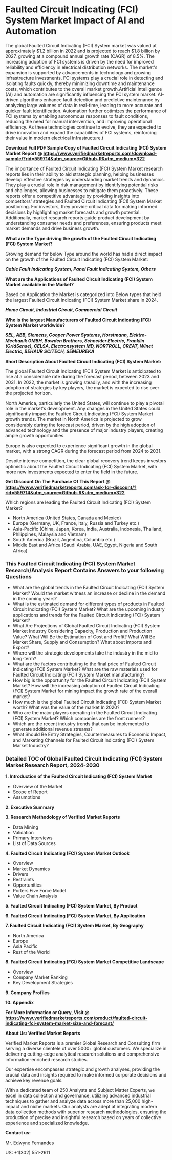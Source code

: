 <meta name="title" content="Global Faulted Circuit Indicating (FCI) System Market Impact of AI and Automation"><meta name="description" content="The global Faulted Circuit Indicating (FCI) System market was valued at approximately $1.2 billion in 2022 and is projected to reach $1.8 billion by 2027, growing at a co"><meta name="title" content="Faulted Circuit Indicating (FCI) System Market Size, Share, Scope, Trends, Growth, Opportunities, Analysis, Forecast"><h1>Faulted Circuit Indicating (FCI) System Market Impact of AI and Automation</h1>The global Faulted Circuit Indicating (FCI) System market was valued at approximately $1.2 billion in 2022 and is projected to reach $1.8 billion by 2027, growing at a compound annual growth rate (CAGR) of 8.5%. The increasing adoption of FCI systems is driven by the need for improved reliability and efficiency in electrical distribution networks. The market's expansion is supported by advancements in technology and growing infrastructure investments. FCI systems play a crucial role in detecting and isolating faults quickly, thereby minimizing downtime and maintenance costs, which contributes to the overall market growth.Artificial Intelligence (AI) and automation are significantly influencing the FCI system market. AI-driven algorithms enhance fault detection and predictive maintenance by analyzing large volumes of data in real-time, leading to more accurate and quicker fault identification. Automation further optimizes the performance of FCI systems by enabling autonomous responses to fault conditions, reducing the need for manual intervention, and improving operational efficiency. As these technologies continue to evolve, they are expected to drive innovation and expand the capabilities of FCI systems, reinforcing their value in modern electrical infrastructure.t</p><p id="" class=""><strong>Download Full PDF Sample Copy of Faulted Circuit Indicating (FCI) System Market Report @ <a href="https://www.verifiedmarketreports.com/download-sample/?rid=559714&utm_source=Github-R&utm_medium=322" target="_blank">https://www.verifiedmarketreports.com/download-sample/?rid=559714&utm_source=Github-R&utm_medium=322</a></strong></p><p>The importance of&nbsp;Faulted Circuit Indicating (FCI) System Market research reports lies in their ability to aid strategic planning, helping businesses develop effective strategies by understanding market trends and dynamics. They play a crucial role in risk management by identifying potential risks and challenges, allowing businesses to mitigate them proactively. These reports offer a competitive advantage by providing insights into competitors' strategies and Faulted Circuit Indicating (FCI) System Market positioning. For investors, they provide critical data for making informed decisions by highlighting market forecasts and growth potential. Additionally, market research reports guide product development by understanding consumer needs and preferences, ensuring products meet market demands and drive business growth.</p><p><strong>What are the&nbsp;Type driving the growth of the Faulted Circuit Indicating (FCI) System Market?</strong></p><p id="" class="">Growing demand for below Type around the world has had a direct impact on the growth of the Faulted Circuit Indicating (FCI) System Market:</p><em><strong>Cable Fault Indicating System, Panel Fault Indicating System, Others</strong></em></p><strong>What are the&nbsp;Applications&nbsp;of Faulted Circuit Indicating (FCI) System Market available in the Market?</strong></p><p id="" class="">Based on Application the Market is categorized into Below types that held the largest Faulted Circuit Indicating (FCI) System Market share In 2024.</p><em><strong>Home Circuit, Industrial Circuit, Commercial Circuit</strong></em></p><strong>Who is the largest Manufacturers of Faulted Circuit Indicating (FCI) System Market worldwide?</strong></p><p><em><strong>SEL, ABB, Siemens, Cooper Power Systems, Horstmann, Elektro-Mechanik GMBH, Bowden Brothers, Schneider Electric, Franklin (GridSense), CELSA, Electronsystem MD, NORTROLL, CREAT, Winet Electric, BEHAUR SCITECH, SEMEUREKA</strong></em></p><p id="" class=""><strong>Short Description About Faulted Circuit Indicating (FCI) System Market:</strong></p><p>The global Faulted Circuit Indicating (FCI) System Market is anticipated to rise at a considerable rate during the forecast period, between 2023 and 2031. In 2022, the market is growing steadily, and with the increasing adoption of strategies by key players, the market is expected to rise over the projected horizon.</p><p>North America, particularly the United States, will continue to play a pivotal role in the market's development. Any changes in the United States could significantly impact the Faulted Circuit Indicating (FCI) System Market growth trends. The market in North America is projected to grow considerably during the forecast period, driven by the high adoption of advanced technology and the presence of major industry players, creating ample growth opportunities.</p><p>Europe is also expected to experience significant growth in the global market, with a strong CAGR during the forecast period from 2024 to 2031.</p><p>Despite intense competition, the clear global recovery trend keeps investors optimistic about the Faulted Circuit Indicating (FCI) System Market, with more new investments expected to enter the field in the future.</p><p id="" class=""><strong>Get Discount On The Purchase Of This Report @ <a href="https://www.verifiedmarketreports.com/ask-for-discount/?rid=559714&utm_source=Github-R&utm_medium=322" target="_blank">https://www.verifiedmarketreports.com/ask-for-discount/?rid=559714&utm_source=Github-R&utm_medium=322</a></strong></p>Which regions are leading the Faulted Circuit Indicating (FCI) System Market?</p><ul><li>North America (United States, Canada and Mexico)</li><li>Europe (Germany, UK, France, Italy, Russia and Turkey etc.)</li><li>Asia-Pacific (China, Japan, Korea, India, Australia, Indonesia, Thailand, Philippines, Malaysia and Vietnam)</li><li>South America (Brazil, Argentina, Columbia etc.)</li><li>Middle East and Africa (Saudi Arabia, UAE, Egypt, Nigeria and South Africa)</li></ul><h3 id="" class="">This Faulted Circuit Indicating (FCI) System Market Research/Analysis Report Contains Answers to your following Questions</h3><ul><li>What are the global trends in the Faulted Circuit Indicating (FCI) System Market? Would the market witness an increase or decline in the demand in the coming years?</li><li>What is the estimated demand for different types of products in Faulted Circuit Indicating (FCI) System Market? What are the upcoming industry applications and trends for the Faulted Circuit Indicating (FCI) System Market?</li><li>What Are Projections of Global Faulted Circuit Indicating (FCI) System Market Industry Considering Capacity, Production and Production Value? What Will Be the Estimation of Cost and Profit? What Will Be Market Share, Supply and Consumption? What about imports and Export?</li><li>Where will the strategic developments take the industry in the mid to long-term?</li><li>What are the factors contributing to the final price of Faulted Circuit Indicating (FCI) System Market? What are the raw materials used for Faulted Circuit Indicating (FCI) System Market manufacturing?</li><li>How big is the opportunity for the Faulted Circuit Indicating (FCI) System Market? How will the increasing adoption of Faulted Circuit Indicating (FCI) System Market for mining impact the growth rate of the overall market?</li><li>How much is the global Faulted Circuit Indicating (FCI) System Market worth? What was the value of the market In 2020?</li><li>Who are the major players operating in the Faulted Circuit Indicating (FCI) System Market? Which companies are the front runners?</li><li>Which are the recent industry trends that can be implemented to generate additional revenue streams?</li><li>What Should Be Entry Strategies, Countermeasures to Economic Impact, and Marketing Channels for Faulted Circuit Indicating (FCI) System Market Industry?</li></ul><h3 id="" class="">Detailed TOC of Global Faulted Circuit Indicating (FCI) System Market Research Report, 2024-2030</h3><p id="" class=""><strong>1. Introduction of the Faulted Circuit Indicating (FCI) System Market</strong></p><ul><li>Overview of the Market</li><li>Scope of Report</li><li>Assumptions</li></ul><p id="" class=""><strong>2. Executive Summary</strong></p><p id="" class=""><strong>3. Research Methodology of Verified Market Reports</strong></p><ul><li>Data Mining</li><li>Validation</li><li>Primary Interviews</li><li>List of Data Sources</li></ul><p id="" class=""><strong>4. Faulted Circuit Indicating (FCI) System Market Outlook</strong></p><ul><li>Overview</li><li>Market Dynamics</li><li>Drivers</li><li>Restraints</li><li>Opportunities</li><li>Porters Five Force Model</li><li>Value Chain Analysis</li></ul><p id="" class=""><strong>5. Faulted Circuit Indicating (FCI) System Market, By Product</strong></p><p id="" class=""><strong>6. Faulted Circuit Indicating (FCI) System Market, By Application</strong></p><p id="" class=""><strong>7. Faulted Circuit Indicating (FCI) System Market, By Geography</strong></p><ul><li>North America</li><li>Europe</li><li>Asia Pacific</li><li>Rest of the World</li></ul><p id="" class=""><strong>8. Faulted Circuit Indicating (FCI) System Market Competitive Landscape</strong></p><ul><li>Overview</li><li>Company Market Ranking</li><li>Key Development Strategies</li></ul><p id="" class=""><strong>9. Company Profiles</strong></p><p id="" class=""><strong>10. Appendix</strong></p><p id="" class=""><strong>For More Information or Query, Visit @ <a href="https://www.verifiedmarketreports.com/product/faulted-circuit-indicating-fci-system-market-size-and-forecast/" target="_blank">https://www.verifiedmarketreports.com/product/faulted-circuit-indicating-fci-system-market-size-and-forecast/</a></strong></p><p id="" class=""><strong>About Us: Verified Market Reports</strong></p><p id="" class="">Verified Market Reports is a premier Global Research and Consulting firm serving a diverse clientele of over 5000+ global customers. We specialize in delivering cutting-edge analytical research solutions and comprehensive information-enriched research studies.</p><p id="" class="">Our expertise encompasses strategic and growth analyses, providing the crucial data and insights required to make informed corporate decisions and achieve key revenue goals.</p><p id="" class="">With a dedicated team of 250 Analysts and Subject Matter Experts, we excel in data collection and governance, utilizing advanced industrial techniques to gather and analyze data across more than 25,000 high-impact and niche markets. Our analysts are adept at integrating modern data collection methods with superior research methodologies, ensuring the production of precise and insightful research based on years of collective experience and specialized knowledge.</p><p id="" class=""><strong>Contact us:</strong></p><p id="" class="">Mr. Edwyne Fernandes</p><p id="" class="">US: +1(302) 551-2611</p>